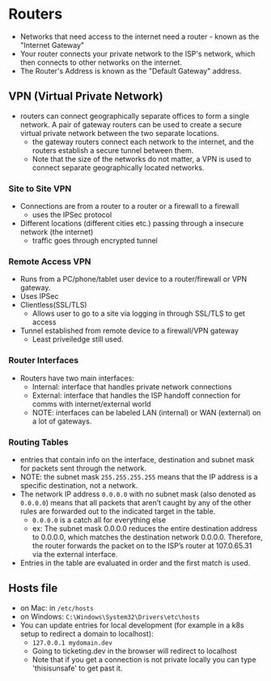 # Routers

- Networks that need access to the internet need a router - known as the "Internet Gateway"
- Your router connects your private network to the ISP's network, which then connects to other networks on the internet.
- The Router's Address is known as the "Default Gateway" address.

## VPN (Virtual Private Network)

- routers can connect geographically separate offices to form a single network. A pair of gateway routers can be used to create a secure virtual private network between the two separate locations.
  - the gateway routers connect each network to the internet, and the routers establish a secure tunnel between them.
  - Note that the size of the networks do not matter, a VPN is used to connect separate geographically located networks.

### Site to Site VPN

- Connections are from a router to a router or a firewall to a firewall
  - uses the IPSec protocol
- Different locations (different cities etc.) passing through a insecure network (the internet)
  - traffic goes through encrypted tunnel

### Remote Access VPN

- Runs from a PC/phone/tablet user device to a router/firewall or VPN gateway.
- Uses IPSec
- Clientless(SSL/TLS)
  - Allows user to go to a site via logging in through SSL/TLS to get access
- Tunnel established from remote device to a firewall/VPN gateway
  - Least priveiledge still used.

### Router Interfaces

- Routers have two main interfaces:
  - Internal: interface that handles private network connections
  - External: interface that handles the ISP handoff connection for comms with internet/external world
  - NOTE: interfaces can be labeled LAN (internal) or WAN (external) on a lot of gateways.

### Routing Tables

- entries that contain info on the interface, destination and subnet mask for packets sent through the network.
- NOTE: the subnet mask `255.255.255.255` means that the IP address is a specific destination, not a network.
- The network IP address `0.0.0.0` with no subnet mask (also denoted as `0.0.0.0`) means that all packets that aren’t caught by any of the other rules are forwarded out to the indicated target in the table.
  - `0.0.0.0` is a catch all for everything else
  - ex: The subnet mask 0.0.0.0 reduces the entire destination address to 0.0.0.0, which matches the destination network 0.0.0.0. Therefore, the router forwards the packet on to the ISP’s router at 107.0.65.31 via the external interface.
- Entries in the table are evaluated in order and the first match is used.

## Hosts file

- on Mac: in `/etc/hosts`
- on Windows: `C:\Windows\System32\Drivers\etc\hosts`
- You can update entries for local development (for example in a k8s setup to redirect a domain to localhost):
  - `127.0.0.1 mydomain.dev`
  - Going to ticketing.dev in the browser will redirect to localhost
  - Note that if you get a connection is not private locally you can type 'thisisunsafe' to get past it.

